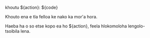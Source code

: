 khoutu ${action}: ${code}

Khouto ena e tla felloa ke nako ka mor'a hora.

Haeba ha o so etse kopo ea ho ${action}, feela hlokomoloha lengolo-tsoibila lena.
